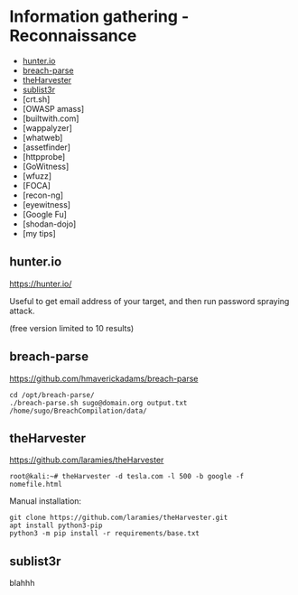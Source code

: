# Information gathering - Reconnaissance

- [hunter.io](#hunterio)
- [breach-parse](#breach-parse)
- [theHarvester](#theharvester)
- [sublist3r](#sublist3r)
- [crt.sh]
- [OWASP amass]
- [builtwith.com]
- [wappalyzer]
- [whatweb]
- [assetfinder]
- [httpprobe]
- [GoWitness]
- [wfuzz]
- [FOCA]
- [recon-ng]
- [eyewitness]
- [Google Fu]
- [shodan-dojo]
- [my tips]

## hunter.io

https://hunter.io/

Useful to get email address of your target, and then run password spraying attack.

(free version limited to 10 results)

## breach-parse

https://github.com/hmaverickadams/breach-parse

```
cd /opt/breach-parse/
./breach-parse.sh sugo@domain.org output.txt /home/sugo/BreachCompilation/data/
```

## theHarvester

https://github.com/laramies/theHarvester

```
root@kali:~# theHarvester -d tesla.com -l 500 -b google -f nomefile.html
```

Manual installation:


```
git clone https://github.com/laramies/theHarvester.git
apt install python3-pip
python3 -m pip install -r requirements/base.txt
```

## sublist3r

blahhh

